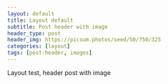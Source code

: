 ```yaml
---
layout: default
title: Layout default
subtitle: Post header with image
header_type: post
header_img: https://picsum.photos/seed/50/750/325
categories: [layout]
tags: [post-header, images]
---
```


Layout test, header post with image